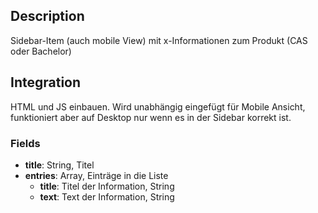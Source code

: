 ## Description

Sidebar-Item (auch mobile View) mit x-Informationen zum Produkt (CAS oder Bachelor)

## Integration

HTML und JS einbauen. Wird unabhängig eingefügt für Mobile Ansicht, funktioniert aber auf Desktop nur wenn es in der Sidebar korrekt ist.

### Fields

* **title**: String, Titel
* **entries**: Array, Einträge in die Liste
	* **title**: Titel der Information, String
	* **text**: Text der Information, String
